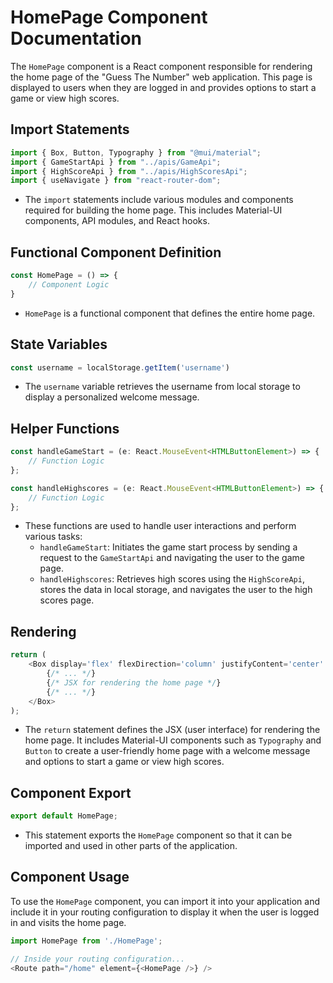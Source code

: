 # HomePage Component Documentation

The `HomePage` component is a React component responsible for rendering the home page of the "Guess The Number" web application. This page is displayed to users when they are logged in and provides options to start a game or view high scores.

## Import Statements

```javascript
import { Box, Button, Typography } from "@mui/material";
import { GameStartApi } from "../apis/GameApi";
import { HighScoreApi } from "../apis/HighScoresApi";
import { useNavigate } from "react-router-dom";
```

- The `import` statements include various modules and components required for building the home page. This includes Material-UI components, API modules, and React hooks.

## Functional Component Definition

```javascript
const HomePage = () => {
    // Component Logic
}
```

- `HomePage` is a functional component that defines the entire home page.

## State Variables

```javascript
const username = localStorage.getItem('username')
```

- The `username` variable retrieves the username from local storage to display a personalized welcome message.

## Helper Functions

```javascript
const handleGameStart = (e: React.MouseEvent<HTMLButtonElement>) => {
    // Function Logic
};

const handleHighscores = (e: React.MouseEvent<HTMLButtonElement>) => {
    // Function Logic
};
```

- These functions are used to handle user interactions and perform various tasks:
  - `handleGameStart`: Initiates the game start process by sending a request to the `GameStartApi` and navigating the user to the game page.
  - `handleHighscores`: Retrieves high scores using the `HighScoreApi`, stores the data in local storage, and navigates the user to the high scores page.

## Rendering

```javascript
return (
    <Box display='flex' flexDirection='column' justifyContent='center' alignItems='center'>
        {/* ... */}
        {/* JSX for rendering the home page */}
        {/* ... */}
    </Box>
);
```

- The `return` statement defines the JSX (user interface) for rendering the home page. It includes Material-UI components such as `Typography` and `Button` to create a user-friendly home page with a welcome message and options to start a game or view high scores.

## Component Export

```javascript
export default HomePage;
```

- This statement exports the `HomePage` component so that it can be imported and used in other parts of the application.

## Component Usage

To use the `HomePage` component, you can import it into your application and include it in your routing configuration to display it when the user is logged in and visits the home page.

```javascript
import HomePage from './HomePage';

// Inside your routing configuration...
<Route path="/home" element={<HomePage />} />
```